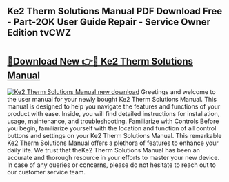 ## Ke2 Therm Solutions Manual PDF Download Free - Part-2OK User Guide Repair - Service Owner Edition tvCWZ

# <h2><a href="http://bc25932.oget.top/?id=Ke2+Therm+Solutions+Manual">🔗Download New 👉🔴 Ke2 Therm Solutions Manual</a></h2>

[![Ke2 Therm Solutions Manual new download](https://i.imgur.com/5g1atiW.png)](http://bc25932.oget.top/?id=Ke2+Therm+Solutions+Manual)
Greetings and welcome to the user manual for your newly bought Ke2 Therm Solutions Manual. This manual is designed to help you navigate the features and functions of your product with ease. Inside, you will find detailed instructions for installation, usage, maintenance, and troubleshooting. Familiarize with Controls Before you begin, familiarize yourself with the location and function of all control buttons and settings on your Ke2 Therm Solutions Manual. This remarkable Ke2 Therm Solutions Manual offers a plethora of features to enhance your daily life. We trust that theKe2 Therm Solutions Manual has been an accurate and thorough resource in your efforts to master your new device. In case of any queries or concerns, please do not hesitate to reach out to our customer service team.
